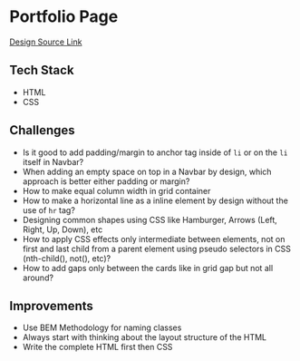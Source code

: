 # Portfolio Page

[Design Source Link](https://dribbble.com/shots/16663204-Free-portfolio-design)

## Tech Stack

- HTML
- CSS

## Challenges

- Is it good to add padding/margin to anchor tag inside of `li` or on the `li` itself in Navbar?
- When adding an empty space on top in a Navbar by design, which approach is better either padding or margin?
- How to make equal column width in grid container
- How to make a horizontal line as a inline element by design without the use of `hr` tag?
- Designing common shapes using CSS like Hamburger, Arrows (Left, Right, Up, Down), etc
- How to apply CSS effects only intermediate between elements, not on first and last child from a parent element using pseudo selectors in CSS (nth-child(), not(), etc)?
- How to add gaps only between the cards like in grid gap but not all around?

## Improvements

- Use BEM Methodology for naming classes
- Always start with thinking about the layout structure of the HTML
- Write the complete HTML first then CSS
